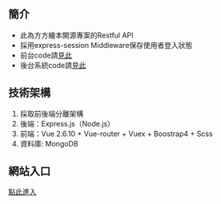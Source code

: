 ## 簡介
- 此為方方繪本開源專案的Restful API
- 採用express-session Middleware保存使用者登入狀態
- 前台code請[見此](https://github.com/YunTaoLin/picture-book)
- 後台系統code請[見此](https://github.com/YunTaoLin/picture-book-backstage)

## 技術架構
1. 採取前後端分離架構
2. 後端：Express.js（Node.js）
3. 前端：Vue 2.6.10 + Vue-router + Vuex + Boostrap4 + Scss
4. 資料庫: MongoDB

## 網站入口
[點此進入](http://172.105.215.182:3000/)
